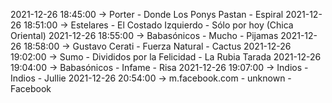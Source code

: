 2021-12-26 18:45:00 -> Porter - Donde Los Ponys Pastan - Espiral
2021-12-26 18:51:00 -> Estelares - El Costado Izquierdo - Sólo por hoy (Chica Oriental)
2021-12-26 18:55:00 -> Babasónicos - Mucho - Pijamas
2021-12-26 18:58:00 -> Gustavo Cerati - Fuerza Natural - Cactus
2021-12-26 19:02:00 -> Sumo - Divididos por la Felicidad - La Rubia Tarada
2021-12-26 19:04:00 -> Babasónicos - Infame - Risa
2021-12-26 19:07:00 -> Indios - Indios - Jullie
2021-12-26 20:54:00 -> m.facebook.com - unknown - Facebook
